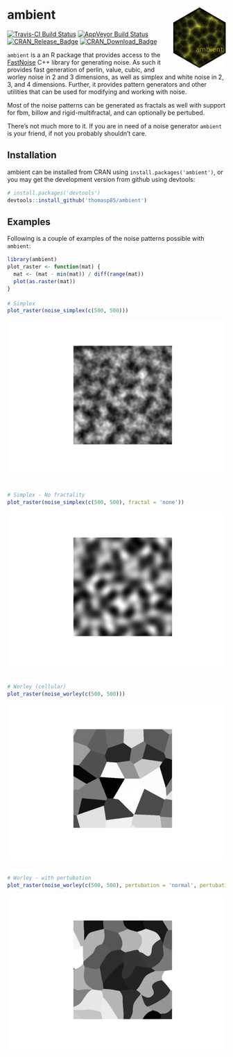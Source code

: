 <!-- README.md is generated from README.Rmd. Please edit that file -->
ambient <img src="man/figures/logo.png" align="right" />
========================================================

[![Travis-CI Build
Status](https://travis-ci.org/thomasp85/ambient.svg?branch=master)](https://travis-ci.org/thomasp85/ambient)
[![AppVeyor Build
Status](https://ci.appveyor.com/api/projects/status/github/thomasp85/ambient?branch=master&svg=true)](https://ci.appveyor.com/project/thomasp85/ambient)
[![CRAN\_Release\_Badge](http://www.r-pkg.org/badges/version-ago/ambient)](https://CRAN.R-project.org/package=ambient)
[![CRAN\_Download\_Badge](http://cranlogs.r-pkg.org/badges/ambient)](https://CRAN.R-project.org/package=ambient)

`ambient` is a an R package that provides access to the
[FastNoise](https://github.com/Auburns/FastNoise) C++ library for
generating noise. As such it provides fast generation of perlin, value,
cubic, and worley noise in 2 and 3 dimensions, as well as simplex and
white noise in 2, 3, and 4 dimensions. Further, it provides pattern
generators and other utilities that can be used for modifying and
working with noise.

Most of the noise patterns can be generated as fractals as well with
support for fbm, billow and rigid-multifractal, and can optionally be
pertubed.

There’s not much more to it. If you are in need of a noise generator
`ambient` is your friend, if not you probably shouldn’t care.

Installation
------------

ambient can be installed from CRAN using `install.packages('ambient')`,
or you may get the development version from github using devtools:

``` r
# install.packages('devtools')
devtools::install_github('thomasp85/ambient')
```

Examples
--------

Following is a couple of examples of the noise patterns possible with
`ambient`:

``` r
library(ambient)
plot_raster <- function(mat) {
  mat <- (mat - min(mat)) / diff(range(mat))
  plot(as.raster(mat))
}

# Simplex
plot_raster(noise_simplex(c(500, 500)))
```

![](man/figures/README-unnamed-chunk-3-1.png)

``` r

# Simplex - No fractality
plot_raster(noise_simplex(c(500, 500), fractal = 'none'))
```

![](man/figures/README-unnamed-chunk-3-2.png)

``` r

# Worley (cellular)
plot_raster(noise_worley(c(500, 500)))
```

![](man/figures/README-unnamed-chunk-3-3.png)

``` r

# Worley - with pertubation
plot_raster(noise_worley(c(500, 500), pertubation = 'normal', pertubation_amplitude = 40))
```

![](man/figures/README-unnamed-chunk-3-4.png)
